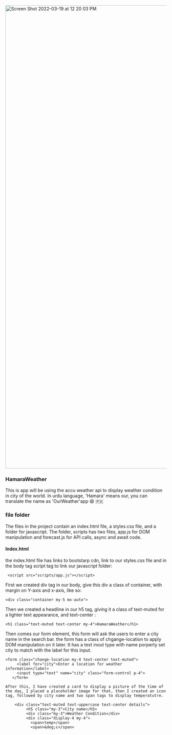 <img width="1440" alt="Screen Shot 2022-03-19 at 12 20 03 PM" src="https://user-images.githubusercontent.com/75461281/159131488-e97d3c94-c978-4ea8-9a5e-42085c69c22a.png">

### HamaraWeather
This is app will be using the accu weather api to display weather condition in city of the world. In urdu language, 'Hamara' means our, you can translate the name as 'OurWeather'app 😄 🇵🇰
### file folder
The files in the project contain an index.html file, a styles.css file, and a folder for javascript. The folder, scripts has two files, app.js for DOM manipulation and forecast.js for API calls, async and await code. 

#### Index.html
the index.html file has links to bootstarp cdn, link to our styles.css file and in the body tag script tag to link our javascript folder:
```
 <script src="scripts/app.js"></script>
 ```
 First we created div tag in our body, give this div a class of container, with margin on Y-axis and x-axis, like so:
 ```
 <div class="container my-5 mx-auto">
 ```
 Then we created a headline in our h5 tag, giving it a class of text-muted for a lighter text appearance, and text-center :
 
 ```
 <h1 class="text-muted text-center my-4">HamaraWeather</h1>
 ```
 Then comes our form element, this form will ask the users to enter a city name in the search bar. the form has a class of chgange-location to apply DOM manipulation on it later. It has a text inout type with name porperty set city to match with the label for this input. 

 ```
 <form class="change-location my-4 text-center text-muted">
      <label for="city">Enter a location for weather information</label>
      <input type="text" name="city" class="form-control p-4">
    </form>
  ```  
    After this, I have created a card to display a picture of the time of the day, I placed a placeholder image for that, then I created an icon tag, followed by city name and two span tags to display temperatutre. 
```
    <div class="text-muted text-uppercase text-center details">
         <h5 class="my-3">City name</h5>
         <div class="my-3">Weather Condition</div>
         <div class="display-4 my-4">
           <span>temp</span>
           <span>&deg;c</span>
```
